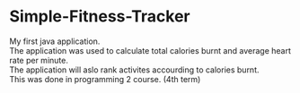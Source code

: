 # Simple-Fitness-Tracker
My first java application.<br />
The application was used to calculate total calories burnt and average heart rate per minute. <br />
The application will aslo rank activites accourding to calories burnt.<br />
This was done in programming 2 course. (4th term)
